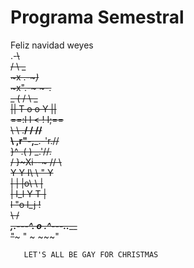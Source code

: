 # Programa Semestral
Feliz navidad weyes  
      .-~~\                          
           /     \ _                       
           ~x   .-~_)_                     
             ~x".-~   ~-.                  
         _   ( /         \   _             
         ||   T  o  o     Y  ||            
       ==:l   l   <       !  I;==          
          \\   \  .__/   /  //             
           \\ ,r"-,___.-'r.//              
            }^ \.( )   _.'//.              
           /    }~Xi--~  //  \             
          Y    Y I\ \    "    Y            
          |    | |o\ \        |            
          |    l_l  Y T       |            
          l      "o l_j       !            
           \                 /             
    ___,.---^.     o       .^---.._____    
"~~~          "           ~            ~~~"
                                           
       LET'S ALL BE GAY FOR CHRISTMAS      

